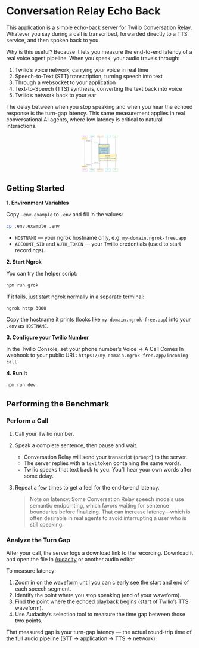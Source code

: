 # Conversation Relay Echo Back

This application is a simple echo-back server for Twilio Conversation Relay. Whatever you say during a call is transcribed, forwarded directly to a TTS service, and then spoken back to you.

Why is this useful? Because it lets you measure the end-to-end latency of a real voice agent pipeline. When you speak, your audio travels through:

1. Twilio’s voice network, carrying your voice in real time
2. Speech-to-Text (STT) transcription, turning speech into text
3. Through a websocket to your application
4. Text-to-Speech (TTS) synthesis, converting the text back into voice
5. Twilio’s network back to your ear

The delay between when you stop speaking and when you hear the echoed response is the turn-gap latency. This same measurement applies in real conversational AI agents, where low latency is critical to natural interactions.

<p align="center">
  <img src="docs/seq-echo-back.jpg" width="100px" height="100px" />
</p>

## Getting Started

**1. Environment Variables**

Copy `.env.example` to `.env` and fill in the values:

```bash
cp .env.example .env
```

- `HOSTNAME` — your ngrok hostname only, e.g. `my-domain.ngrok-free.app`
- `ACCOUNT_SID` and `AUTH_TOKEN` — your Twilio credentials (used to start recordings).

**2. Start Ngrok**

You can try the helper script:

```bash
npm run grok
```

If it fails, just start ngrok normally in a separate terminal:

```bash
ngrok http 3000
```

Copy the hostname it prints (looks like `my-domain.ngrok-free.app`) into your `.env` as `HOSTNAME`.

**3. Configure your Twilio Number**

In the Twilio Console, set your phone number’s Voice → A Call Comes In webhook to your public URL: `https://my-domain.ngrok-free.app/incoming-call`

**4. Run It**

```bash
npm run dev
```

## Performing the Benchmark

### Perform a Call

1. Call your Twilio number.
2. Speak a complete sentence, then pause and wait.
   - Conversation Relay will send your transcript (`prompt`) to the server.
   - The server replies with a `text` token containing the same words.
   - Twilio speaks that text back to you. You’ll hear your own words after some delay.
3. Repeat a few times to get a feel for the end‑to‑end latency.

   > Note on latency: Some Conversation Relay speech models use semantic endpointing, which favors waiting for sentence boundaries before finalizing. That can increase latency—which is often desirable in real agents to avoid interrupting a user who is still speaking.

### Analyze the Turn Gap

After your call, the server logs a download link to the recording. Download it and open the file in [Audacity](https://www.audacityteam.org/)
or another audio editor.

To measure latency:

1. Zoom in on the waveform until you can clearly see the start and end of each speech segment.
2. Identify the point where you stop speaking (end of your waveform).
3. Find the point where the echoed playback begins (start of Twilio’s TTS waveform).
4. Use Audacity’s selection tool to measure the time gap between those two points.

That measured gap is your turn-gap latency — the actual round-trip time of the full audio pipeline (STT → application → TTS → network).

